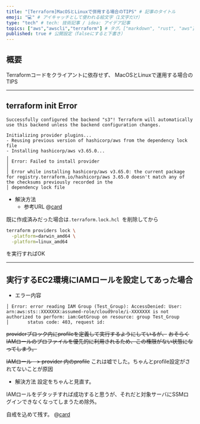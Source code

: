 ```yaml
---
title: "[Terraform]MacOSとLinuxで併用する場合のTIPS" # 記事のタイトル
emoji: "💻" # アイキャッチとして使われる絵文字（1文字だけ）
type: "tech" # tech: 技術記事 / idea: アイデア記事
topics: ["aws","awscli","terraform"] # タグ。["markdown", "rust", "aws"]のように指定する
published: true # 公開設定（falseにすると下書き）
---
```


## 概要
Terraformコードをクライアントに依存せず、
MacOSとLinuxで運用する場合のTIPS

---

## terraform init Error

```
Successfully configured the backend "s3"! Terraform will automatically
use this backend unless the backend configuration changes.

Initializing provider plugins...
- Reusing previous version of hashicorp/aws from the dependency lock file
- Installing hashicorp/aws v3.65.0...
╷
│ Error: Failed to install provider
│
│ Error while installing hashicorp/aws v3.65.0: the current package for registry.terraform.io/hashicorp/aws 3.65.0 doesn't match any of the checksums previously recorded in the
│ dependency lock file
```

- 解決方法
  - 参考URL
@[card](https://cha-shu00.hatenablog.com/entry/2021/05/23/134816)

既に作成済みだった場合は`.terraform.lock.hcl `を削除してから

```bash
terraform providers lock \
  -platform=darwin_amd64 \
  -platform=linux_amd64
```
を実行すればOK



---

## 実行するEC2環境にIAMロールを設定してあった場合

- エラー内容
```
│ Error: error reading IAM Group (Test_Group): AccessDenied: User: arn:aws:sts::XXXXXXX:assumed-role/cloud9role/i-XXXXXXX is not authorized to perform: iam:GetGroup on resource: group Test_Group
│       status code: 403, request id:
```

~~providerブロック内にprofileを定義して実行するようにしているが、~~
~~おそらくIAMロールのプロファイルを優先的に利用されるため、この権限がない状態になってしまう。~~

~~IAMロール　> provider 内のprofile~~
これは嘘でした。ちゃんとprofile設定がされてないことが原因

- 解決方法
設定をちゃんと見直す。

IAMロールをデタッチすれば成功すると思うが、それだと対象サーバにSSMログインできなくなってしまうため除外。

自戒を込めて残す。
@[card](https://zenn.dev/myabaou/scraps/0d47a24d000107)
